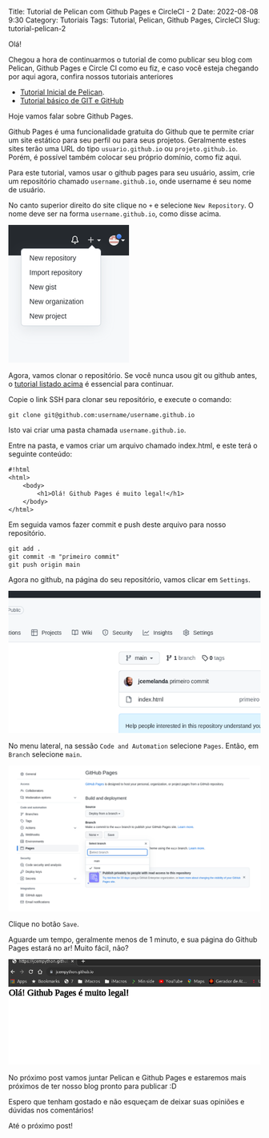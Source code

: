 Title: Tutorial de Pelican com Github Pages e CircleCI - 2
Date: 2022-08-08 9:30
Category: Tutoriais
Tags: Tutorial, Pelican, Github Pages, CircleCI
Slug: tutorial-pelican-2

Olá!

Chegou a hora de continuarmos o tutorial de como publicar seu blog com Pelican, Github Pages e Circle CI como eu fiz, e caso você esteja chegando por aqui agora, confira nossos tutoriais anteriores

* [Tutorial Inicial de Pelican]({filename}/Tutoriais/pelican.md).
* [Tutorial básico de GIT e GitHub]({filename}/Tutoriais/git-github.md)

Hoje vamos falar sobre Github Pages.

Github Pages é uma funcionalidade gratuita do Github que te permite criar um site estático para seu perfil ou para seus projetos. Geralmente estes sites terão uma URL do tipo `usuario.github.io` ou `projeto.github.io`. Porém, é possível também colocar seu próprio domínio, como fiz aqui.

Para este tutorial, vamos usar o github pages para seu usuário, assim, crie um repositório chamado `username.github.io`, onde username é seu nome de usuário.

No canto superior direito do site clique no `+` e selecione `New Repository`. O nome deve ser na forma `username.github.io`, como disse acima. 

![New Repository Github](/images/githubAddRepo.png)

Agora, vamos clonar o repositório. Se você nunca usou git ou github antes, o [tutorial listado acima](({filename}/Tutoriais/git-github.md)) é essencial para continuar.

Copie o link SSH para clonar seu repositório, e execute o comando:

    git clone git@github.com:username/username.github.io

Isto vai criar uma pasta chamada `username.github.io`.

Entre na pasta, e vamos criar um arquivo chamado index.html, e este terá o seguinte conteúdo:

    #!html
    <html>
        <body>
            <h1>Olá! Github Pages é muito legal!</h1>
        </body>
    </html>

Em seguida vamos fazer commit e push deste arquivo para nosso repositório.

    git add .
    git commit -m "primeiro commit"
    git push origin main

Agora no github, na página do seu repositório, vamos clicar em `Settings`.

![Github Repository Settings](/images/gitHubRepoSetting.png)

No menu lateral, na sessão `Code and Automation` selecione `Pages`. Então, em `Branch` selecione `main`.

![Github repo settings pages](/images/githubsettingsbranch.png)

Clique no botão `Save`.

Aguarde um tempo, geralmente menos de 1 minuto, e sua página do Github Pages estará no ar! Muito fácil, não?

![Primeira página do Github Pages](/images/githubPagesFirst.png)

No próximo post vamos juntar Pelican e Github Pages e estaremos mais próximos de ter nosso blog pronto para publicar :D

Espero que tenham gostado e não esqueçam de deixar suas opiniões e dúvidas nos comentários!

Até o próximo post!